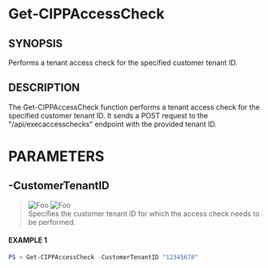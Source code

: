 # Get-CIPPAccessCheck
## SYNOPSIS
Performs a tenant access check for the specified customer tenant ID.
## DESCRIPTION
The Get-CIPPAccessCheck function performs a tenant access check for the specified customer tenant ID. It sends a POST request to the "/api/execaccesschecks" endpoint with the provided tenant ID.
# PARAMETERS

## **-CustomerTenantID**
> ![Foo](https://img.shields.io/badge/Type-String[]-Blue?) ![Foo](https://img.shields.io/badge/Mandatory-TRUE-Red?) \
Specifies the customer tenant ID for which the access check needs to be performed.

 #### EXAMPLE 1
```powershell
PS > Get-CIPPAccessCheck -CustomerTenantID "12345678"
```

